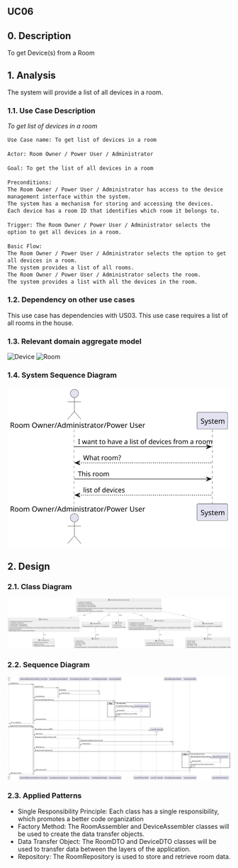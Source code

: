 ## UC06 

## 0. Description

To get Device(s) from a Room

## 1. Analysis
The system will provide a list of all devices in a room.

### 1.1. Use Case Description
_To get list of devices in a room_

    Use Case name: To get list of devices in a room

    Actor: Room Owner / Power User / Administrator 

    Goal: To get the list of all devices in a room

    Preconditions:
    The Room Owner / Power User / Administrator has access to the device management interface within the system.
    The system has a mechanism for storing and accessing the devices.
    Each device has a room ID that identifies which room it belongs to.
    
    Trigger: The Room Owner / Power User / Administrator selects the option to get all devices in a room.

    Basic Flow:
    The Room Owner / Power User / Administrator selects the option to get all devices in a room.
    The system provides a list of all rooms.
    The Room Owner / Power User / Administrator selects the room.
    The system provides a list with all the devices in the room.

### 1.2. Dependency on other use cases
This use case has dependencies with US03. This use case requires a list of all rooms in the house.

### 1.3. Relevant domain aggregate model
![Device](../../ooa/4.agreggateModels/Device.svg)
![Room](../../ooa/4.agreggateModels/Room.svg)

### 1.4. System Sequence Diagram
![SystemSequenceDiagram](artifacts/uc06_SSD_v1.svg)

## 2. Design

### 2.1. Class Diagram
![ClassDiagram](artifacts/uc06_CD_v2.svg)

### 2.2. Sequence Diagram
![SequenceDiagram](artifacts/uc06_SD_v2.svg)

### 2.3. Applied Patterns
- Single Responsibility Principle: Each class has a single responsibility, which promotes a better code organization
- Factory Method: The RoomAssembler and DeviceAssembler classes will be used to create the data transfer objects.
- Data Transfer Object: The RoomDTO and DeviceDTO classes will be used to transfer data between the layers of the application.
- Repository: The RoomRepository is used to store and retrieve room data.



      